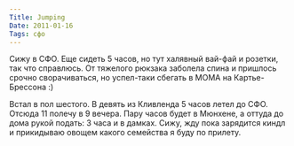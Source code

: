 ```yaml
---
Title: Jumping
Date: 2011-01-16
Tags: сфо
---
```


Сижу в СФО. Еще сидеть 5 часов, но тут халявный вай-фай и розетки, так что справлюсь. От тяжелого рюкзака заболела спина и пришлось срочно сворачиваться, но успел-таки сбегать в MOMA на Картье-Брессона :)

Встал в пол шестого. В девять из Кливленда 5 часов летел до СФО. Отсюда 11 полечу в 9 вечера. Пару часов будет в Мюнхене, а оттуда до дома рукой подать: 3 часа и в дамках. Сижу, жду пока зарядится киндл и прикидываю овощем какого семейства я буду по прилету.